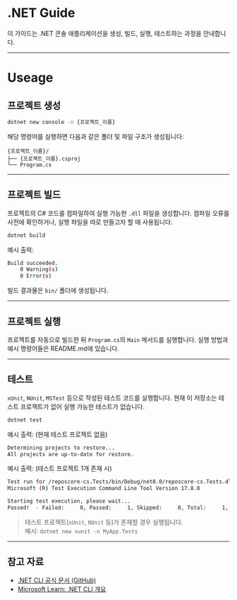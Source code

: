 # .NET Guide

이 가이드는 .NET 콘솔 애플리케이션을 생성, 빌드, 실행, 테스트하는 과정을 안내합니다.

---
# Useage

## 프로젝트 생성

```bash
dotnet new console -n {프로젝트_이름}
```

해당 명령어를 실행하면 다음과 같은 폴더 및 파일 구조가 생성됩니다:

```
{프로젝트_이름}/
├── {프로젝트_이름}.csproj
└── Program.cs
```

---

## 프로젝트 빌드

프로젝트의 C# 코드를 컴파일하여 실행 가능한 `.dll` 파일을 생성합니다.
컴파일 오류를 사전에 확인하거나, 실행 파일을 따로 만들고자 할 때 사용됩니다.

```bash
dotnet build
```

예시 출력:
```bash
Build succeeded.
    0 Warning(s)
    0 Error(s)
```
빌드 결과물은 `bin/` 폴더에 생성됩니다.

---

## 프로젝트 실행

프로젝트를 자동으로 빌드한 뒤 `Program.cs`의 `Main` 메서드를 실행합니다.
실행 방법과 예시 명령어들은 README.md에 있습니다.

---

## 테스트

`xUnit`, `NUnit`, `MSTest` 등으로 작성된 테스트 코드를 실행합니다.
현재 이 저장소는 테스트 프로젝트가 없어 실행 가능한 테스트가 없습니다.

```bash
dotnet test
```

예시 출력: (현재 테스트 프로젝트 없음)
```bash
Determining projects to restore...
All projects are up-to-date for restore.
```

예시 출력: (테스트 프로젝트 1개 존재 시)
```bash
Test run for /reposcore-cs.Tests/bin/Debug/net8.0/reposcore-cs.Tests.dll (.NETCoreApp,Version=v8.0)
Microsoft (R) Test Execution Command Line Tool Version 17.8.0

Starting test execution, please wait...
Passed!  - Failed:     0, Passed:     1, Skipped:     0, Total:     1, Duration: 23 ms
```

> 테스트 프로젝트(`xUnit`, `NUnit` 등)가 존재할 경우 실행됩니다.  
> 예시: `dotnet new xunit -n MyApp.Tests`

---

## 참고 자료

- [.NET CLI 공식 문서 (GitHub)](https://github.com/dotnet/docs/tree/main/docs/core/tools)  
- [Microsoft Learn: .NET CLI 개요](https://learn.microsoft.com/dotnet/core/tools/)
